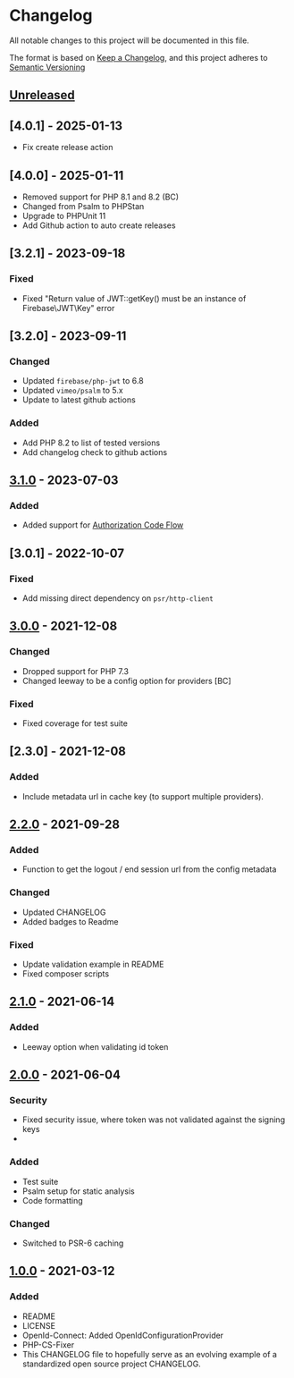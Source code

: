 # Changelog

All notable changes to this project will be documented in this file.

The format is based on [Keep a Changelog](https://keepachangelog.com/en/1.0.0/),
and this project adheres to [Semantic Versioning](https://semver.org/spec/v2.0.0.html)

## [Unreleased]

## [4.0.1] - 2025-01-13
 - Fix create release action 

## [4.0.0] - 2025-01-11
 - Removed support for PHP 8.1 and 8.2 (BC)
 - Changed from Psalm to PHPStan
 - Upgrade to PHPUnit 11
 - Add Github action to auto create releases

## [3.2.1] - 2023-09-18
### Fixed
 - Fixed "Return value of JWT::getKey() must be an instance of Firebase\JWT\Key" error

## [3.2.0] - 2023-09-11
### Changed
 - Updated `firebase/php-jwt` to 6.8
 - Updated `vimeo/psalm` to 5.x
 - Update to latest github actions

### Added
 - Add PHP 8.2 to list of tested versions
 - Add changelog check to github actions

## [3.1.0] - 2023-07-03
### Added
- Added support for [Authorization Code
  Flow](https://auth0.com/docs/get-started/authentication-and-authorization-flow/authorization-code-flow)

## [3.0.1] - 2022-10-07
### Fixed
- Add missing direct dependency on `psr/http-client`

## [3.0.0] - 2021-12-08
### Changed
- Dropped support for PHP 7.3
- Changed leeway to be a config option for providers [BC]

### Fixed
- Fixed coverage for test suite

## [2.3.0] - 2021-12-08
### Added
- Include metadata url in cache key (to support multiple providers).

## [2.2.0] - 2021-09-28
### Added
- Function to get the logout / end session url from the config metadata

### Changed
- Updated CHANGELOG
- Added badges to Readme

### Fixed
- Update validation example in README
- Fixed composer scripts

## [2.1.0] - 2021-06-14
### Added
- Leeway option when validating id token

## [2.0.0] - 2021-06-04
### Security
- Fixed security issue, where token was not validated against the signing keys
-
### Added
- Test suite
- Psalm setup for static analysis
- Code formatting

### Changed
- Switched to PSR-6 caching

## [1.0.0] - 2021-03-12
### Added
- README
- LICENSE
- OpenId-Connect: Added OpenIdConfigurationProvider
- PHP-CS-Fixer
- This CHANGELOG file to hopefully serve as an evolving example of a
  standardized open source project CHANGELOG.

[unreleased]: https://github.com/itk-dev/openid-connect/compare/3.2.0...HEAD
[3.1.0]: https://github.com/itk-dev/openid-connect/compare/3.1.0...3.2.0
[3.0.0]: https://github.com/itk-dev/openid-connect/compare/3.0.0...3.1.0
[2.2.0]: https://github.com/itk-dev/openid-connect/compare/2.2.0...2.3.0
[2.1.0]: https://github.com/itk-dev/openid-connect/compare/2.1.0...2.2.0
[2.1.0]: https://github.com/itk-dev/openid-connect/compare/2.0.0...2.1.0
[2.0.0]: https://github.com/itk-dev/openid-connect/compare/1.0.0...2.0.0
[1.0.0]: https://github.com/itk-dev/openid-connect/releases/tag/1.0.0
